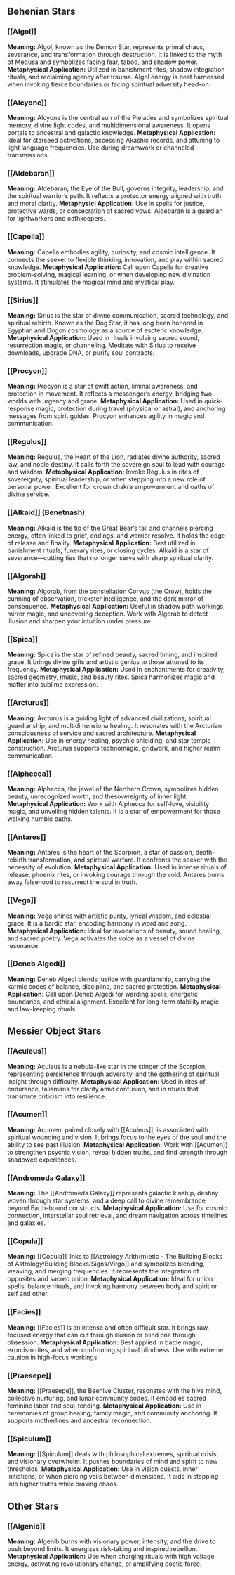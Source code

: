 ## Behenian Stars
### [[Algol]]
**Meaning:** Algol, known as the Demon Star, represents primal chaos, severance, and transformation through destruction.  It is linked to the myth of Medusa and symbolizes facing fear, taboo, and shadow power.
**Metaphysical Application:** Utilized in banishment rites, shadow integration rituals, and reclaiming agency after trauma.  Algol energy is best harnessed when invoking fierce boundaries or facing spiritual adversity head-on.

### [[Alcyone]]
**Meaning:** Alcyone is the central sun of the Pleiades and symbolizes spiritual memory, divine light codes, and multidimensional awareness.  It opens portals to ancestral and galactic knowledge.
**Metaphysical Application:** Ideal for starseed activations, accessing Akashic records, and attuning to light language frequencies.  Use during dreamwork or channeled transmissions.

### [[Aldebaran]]
**Meaning:** Aldebaran, the Eye of the Bull, governs integrity, leadership, and the spiritual warrior’s path.  It reflects a protector energy aligned with truth and moral clarity.
**Metaphysicl Application:** Use in spells for justice, protective wards, or consecration of sacred vows.  Aldebaran is a guardian for lightworkers and oathkeepers.

### [[Capella]]
**Meaning:** Capella embodies agility, curiosity, and cosmic intelligence. It connects the seeker to flexible thinking, innovation, and play within sacred knowledge.
**Metaphysical Application:** Call upon Capella for creative problem-solving, magical learning, or when developing new divination systems. It stimulates the magical mind and mystical play.

### [[Sirius]]
**Meaning:** Sirius is the star of divine communication, sacred technology, and spiritual rebirth. Known as the Dog Star, it has long been honored in Egyptian and Dogon cosmology as a source of esoteric knowledge.
**Metaphysical Application:** Used in rituals involving sacred sound, resurrection magic, or channeling. Meditate with Sirius to receive downloads, upgrade DNA, or purify soul contracts.

### [[Procyon]]
**Meaning:** Procyon is a star of swift action, liminal awareness, and protection in movement. It reflects a messenger’s energy, bridging two worlds with urgency and grace.
**Metaphysical Application:** Used in quick-response magic, protection during travel (physical or astral), and anchoring messages from spirit guides. Procyon enhances agility in magic and communication.

### [[Regulus]]
**Meaning:** Regulus, the Heart of the Lion, radiates divine authority, sacred law, and noble destiny. It calls forth the sovereign soul to lead with courage and wisdom.
**Metaphysical Application:** Invoke Regulus in rites of sovereignty, spiritual leadership, or when stepping into a new role of personal power. Excellent for crown chakra empowerment and oaths of divine service.

### [[Alkaid]] (Benetnash)
**Meaning:** Alkaid is the tip of the Great Bear’s tail and channels piercing energy, often linked to grief, endings, and warrior resolve. It holds the edge of release and finality.
**Metaphysical Application:** Best utilized in banishment rituals, funerary rites, or closing cycles. Alkaid is a star of severance—cutting ties that no longer serve with sharp spiritual clarity.

### [[Algorab]]
**Meaning:** Algorab, from the constellation Corvus (the Crow), holds the cunning of observation, trickster intelligence, and the dark mirror of consequence.
**Metaphysical Application:** Useful in shadow path workings, mirror magic, and uncovering deception. Work with Algorab to detect illusion and sharpen your intuition under pressure.

### [[Spica]]
**Meaning:** Spica is the star of refined beauty, sacred timing, and inspired grace. It brings divine gifts and artistic genius to those attuned to its frequency.
**Metaphysical Application:** Used in enchantments for creativity, sacred geometry, music, and beauty rites. Spica harmonizes magic and matter into sublime expression.

### [[Arcturus]]
**Meaning:** Arcturus is a guiding light of advanced civilizations, spiritual guardianship, and multidimensiona healing. It resonates with the Arcturian consciousness of service and sacred architecture.
**Metaphysical Application:** Use in energy healing, psychic shielding, and star temple construction. Arcturus supports technomagic, gridwork, and higher realm communication.

### [[Alphecca]]
**Meaning:** Alphecca, the jewel of the Northern Crown, symbolizes hidden beauty, unrecognized worth, and thesovereignty of inner light.
**Metaphysical Application:** Work with Alphecca for self-love, visibility magic, and unveiling hidden talents. It is a star of empowerment for those walking humble paths.

### [[Antares]]
**Meaning:** Antares is the heart of the Scorpion, a star of passion, death-rebirth transformation, and spiritual warfare.  It confronts the seeker with the necessity of evolution.
**Metaphysical Application:** Used in intense rituals of release, phoenix rites, or invoking courage through the void. Antares burns away falsehood to resurrect the soul in truth.

### [[Vega]]
**Meaning:** Vega shines with artistic purity, lyrical wisdom, and celestial grace. It is a bardic star, encoding harmony in word and song.
**Metaphysical Application:** Ideal for invocations of beauty, sound healing, and sacred poetry. Vega activates the voice as a vessel of divine resonance.

### [[Deneb Algedi]]
**Meaning:** Deneb Algedi blends justice with guardianship, carrying the karmic codes of balance, discipline, and sacred protection.
**Metaphysical Application:** Call upon Deneb Algedi for warding spells, energetic boundaries, and ethical alignment. Excellent for long-term stability magic and law-keeping rituals.

## Messier Object Stars

### [[Aculeus]]
**Meaning:** Aculeus is a nebula-like star in the stinger of the Scorpion, representing persistence through adversity, and the gathering of spiritual insight through difficulty.
**Metaphysical Application:** Used in rites of endurance, talismans for clarity amid confusion, and in rituals that transmute criticism into resilience.

### [[Acumen]]
**Meaning:** Acumen, paired closely with [[Aculeus]], is associated with spiritual wounding and vision.  It brings focus to the eyes of the soul and the ability to see past illusion.
**Metaphysical Application:** Work with [[Acumen]] to strengthen psychic vision, reveal hidden truths, and find strength through shadowed experiences.

### [[Andromeda Galaxy]]
**Meaning:** The [[Andromeda Galaxy]] represents galactic kinship, destiny woven through star systems, and a deep call to divine remembrance beyond Earth-bound constructs.
**Metaphysical Application:** Use for cosmic connection, interstellar soul retrieval, and dream navigation across timelines and galaxies.

### [[Copula]]
**Meaning:** [[Copula]] links to [[Astrology Arith(m)etic - The Building Blocks of Astrology/Building Blocks/Signs/Virgo]] and symbolizes blending, weaving, and merging frequencies.  It represents the integration of opposites and sacred union.
**Metaphysical Application:** Ideal for union spells, balance rituals, and invoking harmony between body and spirit or self and other.

### [[Facies]]
**Meaning:** [[Facies]] is an intense and often difficult star.  It brings raw, focused energy that can cut through illusion or blind one through obsession.
**Metaphysical Application:** Best applied in battle magic, exorcism rites, and when confronting spiritual blindness. Use with extreme caution in high-focus workings.

### [[Praesepe]]
**Meaning:** [[Praesepe]], the Beehive Cluster, resonates with the hive mind, collective nurturing, and lunar community codes.  It embodies sacred feminine labor and soul-tending.
**Metaphysical Application:** Use in ceremonies of group healing, family magic, and community anchoring.  It supports motherlines and ancestral reconnection.

### [[Spiculum]]
**Meaning:** [[Spiculum]] deals with philosophical extremes, spiritual crisis, and visionary overwhelm.  It pushes boundaries of mind and spirit to new thresholds.
**Metaphysical Application:** Use in vision quests, inner initiations, or when piercing veils between dimensions.  It aids in stepping into higher truths while braving chaos.

## Other Stars

### [[Algenib]]
**Meaning:** Algenib burns with visionary power, intensity, and the drive to push beyond limits.  It energizes risk-taking and inspired rebellion.
**Metaphysical Application:** Use when charging rituals with high voltage energy, activating revolutionary change, or amplifying poetic force.